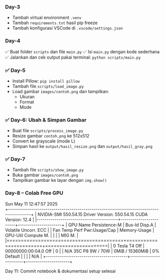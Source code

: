 ### Day-3
- Tambah virtual environment `.venv`
- Tambah `requirements.txt` hasil pip freeze
- Tambah konfigurasi VSCode di `.vscode/settings.json`
### Day-4
✅ Buat folder `scripts` dan file `main.py`
✅ Isi `main.py` dengan kode sederhana
✅ Jalankan dan cek output pakai terminal: `python scripts/main.py`
### ✅ Day-5
- Install Pillow: `pip install pillow`
- Tambah file `scripts/load_image.py`
- Load gambar `images/contoh.png` dan tampilkan:
  - Ukuran
  - Format
  - Mode
### ✅ Day-6: Ubah & Simpan Gambar
- Buat file `scripts/process_image.py`
- Resize gambar `contoh.png` ke 512x512
- Convert ke grayscale (mode L)
- Simpan hasil ke `output/hasil_resize.png` dan `output/hasil_gray.png`
### ✅ Day-7
- Tambah file `scripts/show_image.py`
- Buka gambar `images/contoh.png`
- Tampilkan gambar ke layar dengan `img.show()`
### Day-8 – Colab Free GPU

Sun May 11 12:47:57 2025       
+-----------------------------------------------------------------------------------------+
| NVIDIA-SMI 550.54.15              Driver Version: 550.54.15      CUDA Version: 12.4     |
|-----------------------------------------+------------------------+----------------------+
| GPU  Name                 Persistence-M | Bus-Id          Disp.A | Volatile Uncorr. ECC |
| Fan  Temp   Perf          Pwr:Usage/Cap |           Memory-Usage | GPU-Util  Compute M. |
|                                         |                        |               MIG M. |
|=========================================+========================+======================|
|   0  Tesla T4                       Off |   00000000:00:04.0 Off |                    0 |
| N/A   35C    P8              9W /   70W |       0MiB /  15360MiB |      0%      Default |
|                                         |                        |                  N/A |
+-----------------------------------------+------------------------+----------------------+

Day 11: Commit notebook & dokumentasi setup selesai
